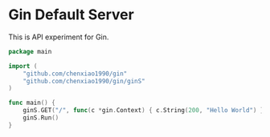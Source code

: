 # Gin Default Server

This is API experiment for Gin.

```go
package main

import (
	"github.com/chenxiao1990/gin"
	"github.com/chenxiao1990/gin/ginS"
)

func main() {
	ginS.GET("/", func(c *gin.Context) { c.String(200, "Hello World") })
	ginS.Run()
}
```
